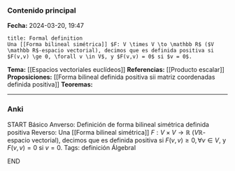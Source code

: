 ### Contenido principal

**Fecha:** 2024-03-20, 19:47

```ad-formal
title: Formal definition
Una [[Forma bilineal simétrica]] $F: V \times V \to \mathbb R$ ($V \mathbb R$-espacio vectorial), decimos que es definida positiva si $F(v,v) \ge 0, \forall v \in V$, y $F(v,v) = 0$ si $v = 0$.
```

**Tema:** [[Espacios vectoriales euclídeos]]
**Referencias:** [[Producto escalar]]
**Proposiciones:** [[Forma bilineal definida positiva sii matriz coordenadas definida positiva]]
**Teoremas:**

---
### Anki

START
Básico
Anverso: Definición de forma bilineal simétrica definida positiva
Reverso: Una [[Forma bilineal simétrica]] $F: V \times V \to \mathbb R$ ($V \mathbb R$-espacio vectorial), decimos que es definida positiva si $F(v,v) \ge 0, \forall v \in V$, y $F(v,v) = 0$ si $v = 0$.
Tags: definición ÁlgebraI
<!--ID: 1712235233681-->
END
